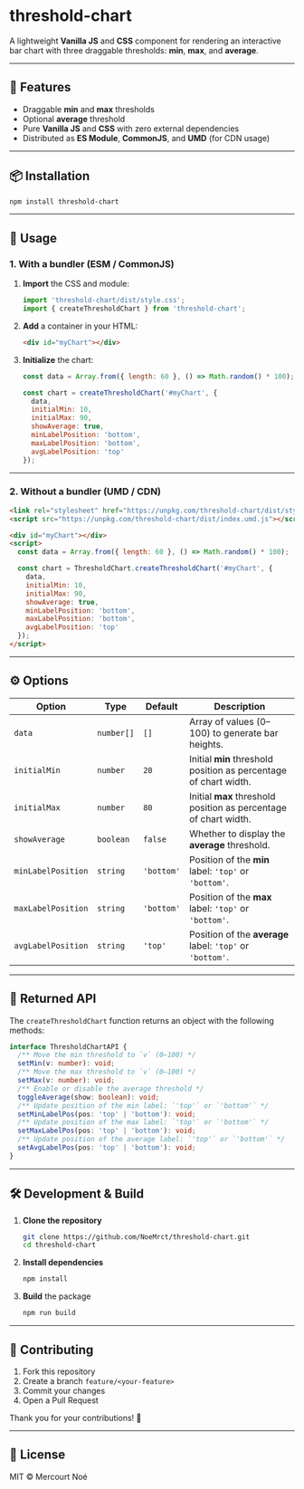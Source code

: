 # threshold-chart

A lightweight **Vanilla JS** and **CSS** component for rendering an interactive bar chart with three draggable thresholds: **min**, **max**, and **average**.

---

## 🚀 Features

* Draggable **min** and **max** thresholds
* Optional **average** threshold
* Pure **Vanilla JS** and **CSS** with zero external dependencies
* Distributed as **ES Module**, **CommonJS**, and **UMD** (for CDN usage)

---

## 📦 Installation

```bash
npm install threshold-chart
```

---

## 🔧 Usage

### 1. With a bundler (ESM / CommonJS)

1. **Import** the CSS and module:

   ```js
   import 'threshold-chart/dist/style.css';
   import { createThresholdChart } from 'threshold-chart';
   ```

2. **Add** a container in your HTML:

   ```html
   <div id="myChart"></div>
   ```

3. **Initialize** the chart:

   ```js
   const data = Array.from({ length: 60 }, () => Math.random() * 100);

   const chart = createThresholdChart('#myChart', {
     data,
     initialMin: 10,
     initialMax: 90,
     showAverage: true,
     minLabelPosition: 'bottom',
     maxLabelPosition: 'bottom',
     avgLabelPosition: 'top'
   });
   ```

---

### 2. Without a bundler (UMD / CDN)

```html
<link rel="stylesheet" href="https://unpkg.com/threshold-chart/dist/style.css">
<script src="https://unpkg.com/threshold-chart/dist/index.umd.js"></script>

<div id="myChart"></div>
<script>
  const data = Array.from({ length: 60 }, () => Math.random() * 100);

  const chart = ThresholdChart.createThresholdChart('#myChart', {
    data,
    initialMin: 10,
    initialMax: 90,
    showAverage: true,
    minLabelPosition: 'bottom',
    maxLabelPosition: 'bottom',
    avgLabelPosition: 'top'
  });
</script>
```

---

## ⚙️ Options

| Option             | Type       | Default    | Description                                                      |
| ------------------ | ---------- | ---------- | ---------------------------------------------------------------- |
| `data`             | `number[]` | `[]`       | Array of values (0–100) to generate bar heights.                 |
| `initialMin`       | `number`   | `20`       | Initial **min** threshold position as percentage of chart width. |
| `initialMax`       | `number`   | `80`       | Initial **max** threshold position as percentage of chart width. |
| `showAverage`      | `boolean`  | `false`    | Whether to display the **average** threshold.                    |
| `minLabelPosition` | `string`   | `'bottom'` | Position of the **min** label: `'top'` or `'bottom'`.            |
| `maxLabelPosition` | `string`   | `'bottom'` | Position of the **max** label: `'top'` or `'bottom'`.            |
| `avgLabelPosition` | `string`   | `'top'`    | Position of the **average** label: `'top'` or `'bottom'`.        |

---

## 🔗 Returned API

The `createThresholdChart` function returns an object with the following methods:

```ts
interface ThresholdChartAPI {
  /** Move the min threshold to `v` (0–100) */
  setMin(v: number): void;
  /** Move the max threshold to `v` (0–100) */
  setMax(v: number): void;
  /** Enable or disable the average threshold */
  toggleAverage(show: boolean): void;
  /** Update position of the min label: `'top'` or `'bottom'` */
  setMinLabelPos(pos: 'top' | 'bottom'): void;
  /** Update position of the max label: `'top'` or `'bottom'` */
  setMaxLabelPos(pos: 'top' | 'bottom'): void;
  /** Update position of the average label: `'top'` or `'bottom'` */
  setAvgLabelPos(pos: 'top' | 'bottom'): void;
}
```

---

## 🛠️ Development & Build

1. **Clone the repository**

   ```bash
   git clone https://github.com/NoeMrct/threshold-chart.git
   cd threshold-chart
   ```

2. **Install dependencies**

   ```bash
   npm install
   ```

3. **Build** the package

   ```bash
   npm run build
   ```

---

## 🤝 Contributing

1. Fork this repository
2. Create a branch `feature/<your-feature>`
3. Commit your changes
4. Open a Pull Request

Thank you for your contributions! 🎉

---

## 📄 License

MIT © Mercourt Noé